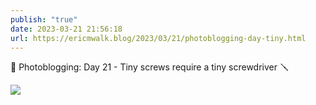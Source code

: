 ```yaml
---
publish: "true"
date: 2023-03-21 21:56:18
url: https://ericmwalk.blog/2023/03/21/photoblogging-day-tiny.html
---
```


📸 Photoblogging: Day 21 - Tiny screws require a tiny screwdriver 🪛


![](https://ericmwalk.blog/uploads/2023/0d19f63275.jpg)
